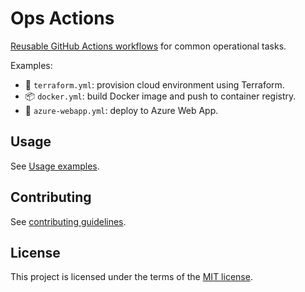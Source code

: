# Ops Actions

[Reusable GitHub Actions workflows](https://docs.github.com/en/actions/using-workflows/reusing-workflows) for common operational tasks.

Examples:

- 🌲 `terraform.yml`: provision cloud environment using Terraform.
- 📦 `docker.yml`: build Docker image and push to container registry.
- 🚀 `azure-webapp.yml`: deploy to Azure Web App.

## Usage

See [Usage examples](docs/usage-examples.md).

## Contributing

See [contributing guidelines](CONTRIBUTING.md).

## License

This project is licensed under the terms of the [MIT license](LICENSE).
